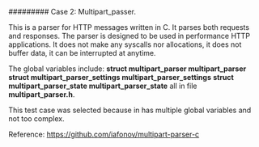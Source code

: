 ######### Case 2: Multipart_passer.

This is a parser for HTTP messages written in C. It parses both requests and responses. The parser is designed to be used in performance HTTP applications. It does not make any syscalls nor allocations, it does not buffer data, it can be interrupted at anytime.

The global variables include:
**struct multipart_parser multipart_parser**
**struct multipart_parser_settings multipart_parser_settings**
**struct multipart_parser_state multipart_parser_state** all in file **multipart_parser.h**.

This test case was selected because in has multiple global variables and not too complex.

Reference: https://github.com/iafonov/multipart-parser-c 

 



